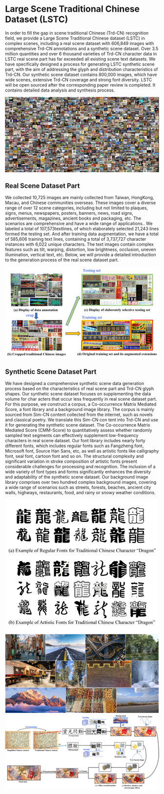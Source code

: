 # Large Scene Traditional Chinese Dataset (LSTC)
In order to fill the gap in scene traditional Chinese (Trd-CN) recognition field, we provide a Large Scene Traditional Chinese dataset (LSTC) in complex scenes, including a real scene dataset with 606,849 images with comprehensive Trd-CN annotations and a synthetic scene dataset. Over 3.5 million quantities and over 6 thousand varieties of Trd-CN character data in LSTC real scene part has far exceeded all existing scene text datasets. We have specifically designed a process for generating LSTC synthetic scene part, with the aim of addressing the glyph and distribution characteristics of Trd-CN. Our synthetic scene dataset contains 800,000 images, which have wide scenes, extensive Trd-CN coverage and strong font diversity. LSTC will be open sourced after the corresponding paper review is completed. It contains detailed data analysis and synthesis process.

![OVERALL](./picture/图片1.png)

## Real Scene Dataset Part

We collected 10,725 images are mainly collected from Taiwan, HongKong, Macau, and Chinese communities overseas. These images cover a diverse range of over 12 scene categories, including but not limited to plaques, signs, menus, newspapers, posters, banners, news, road signs, advertisements, magazines, ancient books and packaging, etc. The scenarios are comprehensive and have a wide range of applications.. We labeled a total of 107,573textlines, of which elaborately selected 21,243 lines formed the testing set. And after training data augmentation, we have a total of 585,606 training text lines, containing a total of 3,737,727 character instances with 6,022 unique characters. The text images contain complex features such as tilt, warping, distortion, low brightness, occlusion, uneven illumination, vertical text, etc. Below, we will provide a detailed introduction to the generation process of the real scene dataset part.


![Real Scene Examples](./picture/图片2.png)

## Synthetic Scene Dataset Part

​We have designed a comprehensive synthetic scene data generation process based on the characteristics of real scene part and Trd-CN glyph shapes. Our synthetic scene dataset focuses on supplementing the data volume for char acters that occur less frequently in real scene dataset part. For this purpose, we construct a corpus, a Co-occurrence Matrix Mediated Score, a font library and a background image library. The corpus is mainly sourced from Sim-CN content collected from the internet, such as novels and classical poetry. We translate this Sim-CN con tent into Trd-CN and use it for generating the synthetic scene dataset. The Co-occurrence Matrix Mediated Score (CMM-Score) to quantitatively assess whether randomly sampled text segments can effectively supplement low-frequency characters in real scene dataset. Our font library includes nearly forty different fonts, which includes regular fonts such as Fangzheng font, Microsoft font, Source Han Sans, etc, as well as artistic fonts like calligraphy font, seal font, cartoon font and so on. The structural complexity and significant variation in stroke composition of artistic fonts present considerable challenges for processing and recognition. The inclusion of a wide variety of font types and forms significantly enhances the diversity and adaptability of the synthetic scene dataset. Our background image library comprises over two hundred complex background images, covering a wide range of scenarios such as streets, forests, beaches, ancient city walls, highways, restaurants, food, and rainy or snowy weather conditions. 


![Synthetic Examples](./picture/图片3.png)
![Synthetic Examples](./picture/图片4.png)
![Synthetic Examples](./picture/图片5.png)
